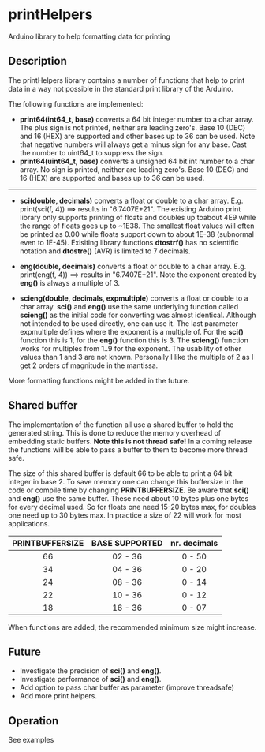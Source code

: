 
# printHelpers

Arduino library to help formatting data for printing

## Description

The printHelpers library contains a number of functions that help to print 
data in a way not possible in the standard print library of the Arduino.

The following functions are implemented:

* **print64(int64_t, base)** converts a 64 bit integer number to a char array. 
The plus sign is not printed, neither are leading zero's.
Base 10 (DEC) and 16 (HEX) are supported and other bases up to 36 can be used.
Note that negative numbers will always get a minus sign for any base.
Cast the number to uint64_t to suppress the sign.
* **print64(uint64_t, base)** converts a unsigned 64 bit int number to a char array. 
No sign is printed, neither are leading zero's. 
Base 10 (DEC) and 16 (HEX) are supported and bases up to 36 can be used.

----
* **sci(double, decimals)** converts a float or double to a char array. 
E.g. print(sci(f, 4)) ==> results in "6.7407E+21".
The existing Arduino print library only supports printing of floats and
doubles up toabout 4E9 while the range of floats goes up to ~1E38. 
The smallest float values will often be printed as 0.00 while floats 
support down to about 1E-38 (subnormal even to 1E-45). 
Exisiting library functions **dtostrf()** has no scientific notation 
and **dtostre()** (AVR) is limited to 7 decimals.

* **eng(double, decimals)** converts a float or double to a char array. 
E.g. print(eng(f, 4)) ==> results in "6.7407E+21".
Note the exponent created by **eng()** is always a multiple of 3.

* **scieng(double, decimals, expmultiple)** converts a float or double to a char array. 
**sci()** and **eng()** use the same underlying function called **scieng()** 
as the initial code for converting was almost identical.
Although not intended to be used directly, one can use it. 
The last parameter expmultiple defines where the exponent is a multiple of.
For the **sci()** function this is 1, for the **eng()** function this is 3.
The **scieng()** function works for multiples from 1..9 for the exponent.
The usability of other values than 1 and 3 are not known.
Personally I like the multiple of 2 as I get 2 orders of magnitude in the
mantissa.

More formatting functions might be added in the future.


## Shared buffer

The implementation of the function all use a shared buffer to hold the generated string. 
This is done to reduce the memory overhead of embedding static buffers. **Note this is not thread safe!**
In a coming release the functions will be able to pass a buffer to them to become more thread safe.

The size of this shared buffer is default 66 to be able to print a 64 bit integer in base 2. 
To save memory one can change this buffersize in the code or compile time by changing **PRINTBUFFERSIZE**.
Be aware that  **sci()** and **eng()** use the same buffer. 
These need about 10 bytes plus one bytes for every decimal used.
So for floats one need 15-20 bytes max, for doubles one need up to 30 bytes max.
In practice a size of 22 will work for most applications.

| PRINTBUFFERSIZE | BASE SUPPORTED | nr. decimals |
|:----:|:----:|:----:|
| 66 | 02 - 36 | 0 - 50 |(default)
| 34 | 04 - 36 | 0 - 20 |
| 24 | 08 - 36 | 0 - 14 |
| 22 | 10 - 36 | 0 - 12 |
| 18 | 16 - 36 | 0 - 07 |

When functions are added, the recommended minimum size might increase.

## Future

* Investigate the precision of **sci()** and **eng()**.
* Investigate performance of **sci()** and **eng()**.
* Add option to pass char buffer as parameter (improve threadsafe)
* Add more print helpers. 


## Operation

See examples

